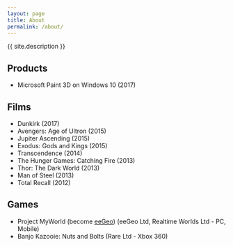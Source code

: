 ```yaml
---
layout: page
title: About
permalink: /about/
---
```


{{ site.description }}

Products
--------

* Microsoft Paint 3D on Windows 10 (2017)

Films
-----

* Dunkirk (2017)
* Avengers: Age of Ultron (2015)
* Jupiter Ascending (2015)
* Exodus: Gods and Kings (2015)
* Transcendence (2014)
* The Hunger Games: Catching Fire (2013)
* Thor: The Dark World (2013)
* Man of Steel (2013)
* Total Recall (2012)

Games
-----

* Project MyWorld (become [eeGeo](http://www.eegeo.com/)) (eeGeo Ltd, Realtime Worlds Ltd - PC, Mobile)
* Banjo Kazooie: Nuts and Bolts (Rare Ltd - Xbox 360)
